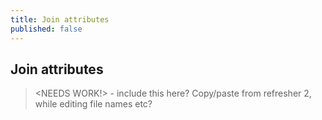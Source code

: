 ```yaml
---
title: Join attributes
published: false
---
```


## Join attributes

> <NEEDS WORK!> - include this here?  Copy/paste from refresher 2, while editing file names etc?